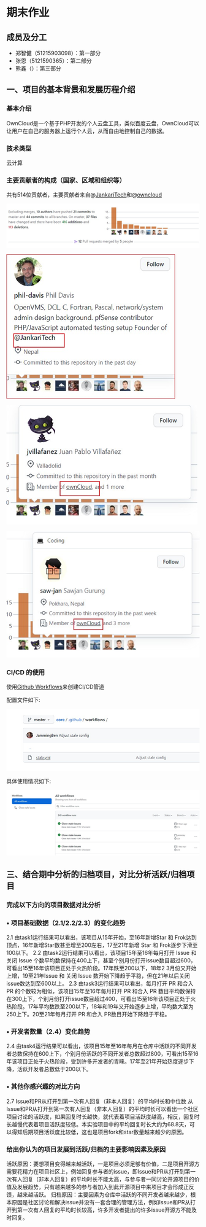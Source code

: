 # 期末作业

## 成员及分工

- 郑智健（51215903098）：第一部分
- 张恩（5121590365）：第二部分
- 熊鑫（）：第三部分

## 一、项目的基本背景和发展历程介绍

### 基本介绍

OwnCloud是一个基于PHP开发的个人云盘工具，类似百度云盘，OwnCloud可以让用户在自己的服务器上运行个人云，从而自由地控制自己的数据。

### 技术类型

云计算

### 主要贡献者的构成（国家、区域和组织等）

共有514位贡献者，主要贡献者来自@[JankariTech](https://github.com/JankariTech)和@[owncloud](https://github.com/owncloud)

![](./img/1.jpg)

![](./img/2.jpg)

![0](./img/3.jpg)

![0](./img/4.jpg)

### CI/CD 的使用

使用[Github Workflows](https://github.com/owncloud/core/tree/master/.github/workflows)来创建CI/CD管道

配置文件如下:

![](./img/6.jpg)

具体使用情况如下:

![](./img/5.jpg)


## 三、结合期中分析的归档项目，对比分析活跃/归档项目
###              完成以下方向的项目数据对比分析
### •	项目基础数据（2.1/2.2/2.3）的变化趋势
2.1 
由task1运行结果可以看出，该项目从15年开始，至16年新增Star 和 Frok达到顶点，16年新增Star数甚至增至200左右，17至21年新增 Star 和 Frok逐步下滑至100以下。
2.2 
由task2运行结果可以看出，该项目15年至16年每月打开 Issue 和 关闭 Issue 个数平均数保持在400上下，甚至个别月份打开issue数目超过600，可看出15至16年该项目正处于火热阶段。17年跌至200以下，18年2 3月份又开始上增，19至21年Issue 和 关闭 Issue 数开始下降趋于平稳，但在21年以后关闭issue数达到至600以上。
2.3 
由task3运行结果可以看出，每月打开 PR 和合入 PR 的个数较为相似，该项目15年至16年每月打开 PR 和合入 PR 数目平均数保持在300上下，个别月份打开issue数目超过400，可看出15至16年该项目正处于火热阶段。17年平均数跌至200以下，18年和19年又开始逐步上增，平均数大至为250上下。20至21年每月打开 PR 和合入 PR数目开始下降趋于平稳。
### • 开发者数量（2.4）变化趋势
2.4 
由task4运行结果可以看出，该项目15年至16年每月在仓库中活跃的不同开发者总数保持在600上下，个别月份活跃的不同开发者总数超过800，可看出15至16年该项目正处于火热阶段，受到许多开发者的青睐。17年至21年开始热度逐步下降，活跃开发者总数低于200以下。
### •	其他你感兴趣的对比方向
2.7 Issue和PR从打开到第一次有人回复（非本人回复）的平均时长和中位数
从Issue和PR从打开到第一次有人回复（非本人回复）的平均时长可以看出一个社区项目讨论的活跃度，如果回复时长越快，就代表着项目活跃度越高，相反，回复时长越慢代表着项目活跃度较低。本实验项目中的平均回复时长大约为68.8天，可以得知后期项目活跃度比较低，这也是项目fork和star数量越来越少的原因。
###           给出你认为的项目发展到活跃/归档的主要影响因素及原因
活跃原因：要想项目变得越来越活跃，一是项目必须足够有价值，二是项目开源方需要花精力在项目社区上，例如回复参与者的issue，即Issue和PR从打开到第一次有人回复（非本人回复）的平均时长不能太高，与参与者一同讨论开源项目的价值及发展趋势，只有越来越多的参与者加入到此开源项目中来项目才会形成正反馈，越来越活跃。
归档原因：主要因素为仓库中活跃的不同开发者越来越少，根本原因是社区讨论和解决issue并没有一套合理的管理方法，例如Issue和PR从打开到第一次有人回复的平均时长较高，许多开发者提出的许多issue开源方不能及时回复。
